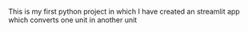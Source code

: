 This is my first python project in which I have created an streamlit app which converts one unit in another unit